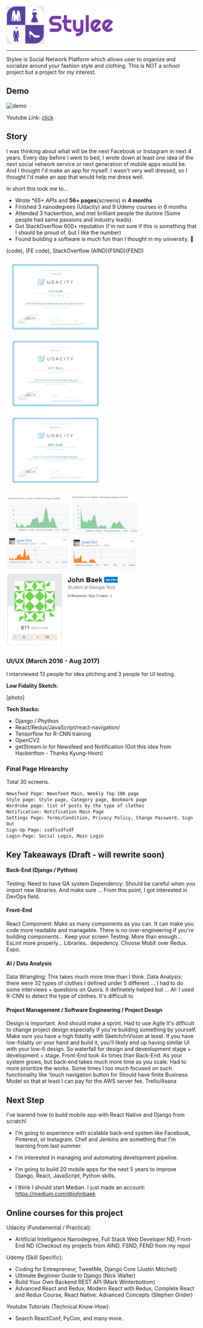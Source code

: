 <img src="logo.png" width="100" height="100" title="Stylee Logo"> <img src="name2.png" height="100" title="Stylee Logo"> 

---
Stylee is Social Network Platform which allows user to organize and socialize around your fashion style and clothing. This is NOT a school project but a project for my interest.
&nbsp;

## Demo

![demo](Stylee_ogv.gif)

Youtube Link: [click](https://youtu.be/5ytDSnle2zQ)

## Story
I was thinking about what will be the next Facebook or Instagram in next 4 years. Every day before I went to bed, I wrote down at least one idea of the next social network service or next generation of mobile apps would be. And I thought I'd make an app for myself. I wasn't very well dressed, so I thought I'd make an app that would help me dress well. 

In short this took me to...

- Wrote **65+ APIs* and **56+ pages**(screens) in **4 months**
- Finished 3 nanodegrees (Udacity) and 9 Udemy courses in 8 months
- Attended 3 hackerthon, and met brilliant people the durinre (Some people had same passions and industry leads).
- Got StackOverflow 600+ reputation (I'm not sure if this is something that I should be proud of, but I like the number)
- Found building a software is much fun than I thought in my university. 🙂

(code), (FE code), StackOverflow
(AIND)(FSND)(FEND)

<img src="aind.png" height="200" title="Stylee Logo"> <img src="fsnd.png" height="200" title="Stylee Logo"> <img src="fend.png" height="200" title="Stylee Logo"> 

<img src="fe.png" height="200" title="Stylee Logo"> <img src="api.png" height="200" title="Stylee Logo"> <img src="stackoverflow.png" height="200" title="Stylee Logo"> 


### UI/UX (March 2016 - Aug 2017) 

I interviewed 13 people for idea pitching and 3 people for UI testing.

**Low Fidality Sketch:**

[photo]

**Tech Stacks:**
 
- Django / Phython
- React/Redux/JavaScript/react-navigation/ 
- Tensorflow for R-CNN training
- OpenCV2
- getStream.io for Newsfeed and Notification (Got this idea from Hackerthon - Thanks Kyung-Hoon)

### Final Page Hirearchy
Total 30 screens.

```
Newsfeed Page: Newsfeed Main, Weekly Top 100 page
Style page: Style page, Category page, Bookmark page
Wardrobe page: list of posts by the type of clothes
Notification: Notification Main Page
Settings Page: Terms/Condition, Privacy Policy, Change Password, Sign Out
Sign-Up Page: ssdfssdfsdf
Login-Page: Social Login, Main Login
```


## Key Takeaways (Draft - will rewrite soon)
#### Back-End (Django / Python)
Testing: Need to have QA system
Dependency: Should be careful when you import new libraries. And make sure 
... From this point, I got interested in DevOps field.

#### Front-End
React Component: Make as many components as you can. It can make you code more readable and manageble. There is no over-engineering if you're building components... Keep your screen 
Testing: More than enough... 
EsLint more properly...
Libraries.. depedency. 
Choose MobX over Redux. 
Expo. 

#### AI / Data Analysis
Data Wrangling: This takes much more time than I think. 
Data Analysis: there were 32 types of clothes I defined under 5 different ... I had to do some interviews + questions on Quora. It definetely helped but ... 
AI: I used R-CNN to detect the type of clothes. It's difficult to 

#### Project Management / Software Engineering / Project Design
Design is important. And should make a sprint. Had to use Agile
It's difficult to change project design especially if you're building something by yourself. Make sure you have a high fidality with Sketch/InVision at least. If you have low-fidality on your hand and build it, you'll likely end up having similar UI with your low-fi design. So waterfall for design and deveolopment stage + development + stage.
Front-End took 4x times than Back-End. As your system grows, but back-end takes much more time as you scale.
Had to more prioritize the works. Some times I too much focused on such functionality like 'touch navigation button for 
Should have finite Business Model so that at least I can pay for the AWS server fee.
Trello/Asana


## Next Step

I've learend how to build mobile app with React Native and Django from scratch!

- I'm going to experience with scalable back-end system like Facebook, Pinterest, or Instagram. Chef and Jenkins are something that I'm learning from last summer.

- I'm interested in managing and automating development pipeline. 

- I'm going to build 20 mobile apps for the next 5 years to improve Django, React, JavaScript, Python skills.

- I think I should start Median. I just made an account: https://medium.com/@johnbaek 

## Online courses for this project

Udacity (Fundamental / Practical): 

- Artificial Intelligence Nanodegree, Full Stack Web Developer ND, Front-End ND (Checkout my projects from AIND, FSND, FEND from my repo)

Udemy (Skill Specific): 

- Coding for Entrepreneur, TweetMe, Django Core (Justin Mitchell) 
- Ultimate Beginner Guide to Django (Nick Walter)
- Build Your Own Backend REST API (Mark Winterbottom)
- Advanced React and Redux, Modern React with Redux, Complete React and Redux Course, React Native: Advanced Concepts (Stephen Grider)

Youtube Tutorials (Technical Know-How): 

- Search ReactConf, PyCon, and many more.
